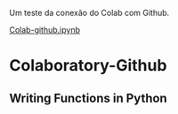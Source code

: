 
Um teste da conexão do Colab com Github.

[Colab-github.ipynb](/colab_github.ipynb)

# Colaboratory-Github
## Writing Functions in Python
